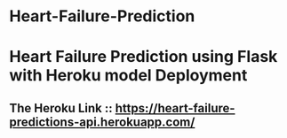 # Heart-Failure-Prediction
# Heart Failure Prediction using Flask with Heroku model Deployment

## The Heroku Link :: https://heart-failure-predictions-api.herokuapp.com/ 

